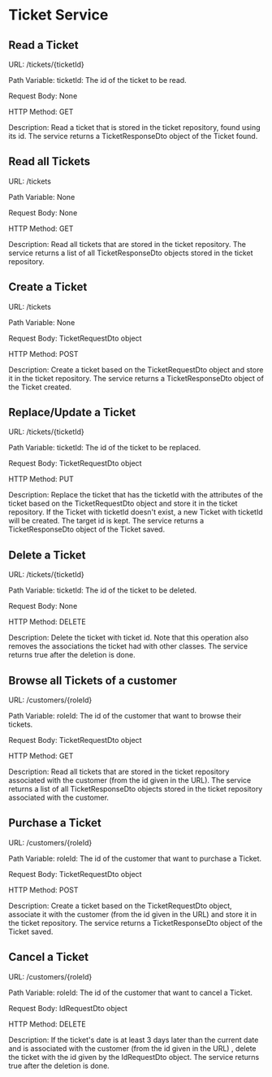 # Ticket Service
## Read a Ticket
URL: /tickets/{ticketId}

Path Variable: ticketId: The id of the ticket to be read.

Request Body: None

HTTP Method: GET

Description: Read a ticket that is stored in the ticket repository, found using its id. The service returns a TicketResponseDto object of the Ticket found.

## Read all Tickets
URL: /tickets

Path Variable: None

Request Body: None

HTTP Method: GET

Description: Read all tickets that are stored in the ticket repository. The service returns a list of all TicketResponseDto objects stored in the ticket repository.

## Create a Ticket
URL: /tickets

Path Variable: None

Request Body: TicketRequestDto object

HTTP Method: POST

Description: Create a ticket based on the TicketRequestDto object and store it in the ticket repository. The service returns a TicketResponseDto object of the Ticket created.

## Replace/Update a Ticket
URL: /tickets/{ticketId}

Path Variable: ticketId: The id of the ticket to be replaced.

Request Body: TicketRequestDto object

HTTP Method: PUT

Description: Replace the ticket that has the ticketId with the attributes of the ticket based on the TicketRequestDto object and store it in the ticket repository. If the Ticket with ticketId doesn't exist, a new Ticket with ticketId will be created. The target id is kept. The service returns a TicketResponseDto object of the Ticket saved.

## Delete a Ticket
URL: /tickets/{ticketId}

Path Variable: ticketId: The id of the ticket to be deleted.

Request Body: None

HTTP Method: DELETE

Description: Delete the ticket with ticket id. Note that this operation also removes the associations the ticket had with other classes. The service returns true after the deletion is done.

## Browse all Tickets of a customer
URL: /customers/{roleId}

Path Variable: roleId: The id of the customer that want to browse their tickets.

Request Body: TicketRequestDto object

HTTP Method: GET

Description: Read all tickets that are stored in the ticket repository associated with the customer (from the id given in the URL). The service returns a list of all TicketResponseDto objects stored in the ticket repository associated with the customer.

## Purchase a Ticket
URL: /customers/{roleId}

Path Variable: roleId: The id of the customer that want to purchase a Ticket.

Request Body: TicketRequestDto object

HTTP Method: POST

Description: Create a ticket based on the TicketRequestDto object, associate it with the customer (from the id given in the URL) and store it in the ticket repository. The service returns a TicketResponseDto object of the Ticket saved.

## Cancel a Ticket
URL: /customers/{roleId}

Path Variable: roleId: The id of the customer that want to cancel a Ticket.

Request Body: IdRequestDto object

HTTP Method: DELETE

Description: If the ticket's date is at least 3 days later than the current date and is associated with the customer (from the id given in the URL) , delete the ticket with the id given by the IdRequestDto object. The service returns true after the deletion is done.